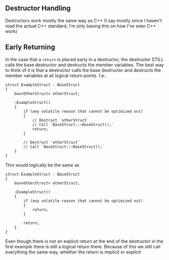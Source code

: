 ## Destructor Handling
Destructors work mostly the same way as C++ (I say mostly since I haven't read the actual C++ standard, I'm only basing this on how I've seen C++ work)

## Early Returning
In the case that a `return` is placed early in a destructor, the destructor STILL calls the base destructor and destructs the member variables.
The best way to think of it is that a destructor calls the base destructor and destructs the member variables at all logical return points.
I.e.:
    
    struct ExampleStruct : BaseStruct
    {
        box<OtherStruct> otherStruct;
        
        ~ExampleStruct()
        {
            if (any volatile reason that cannot be optimized out)
            {
                // Destruct `otherStruct`
                // Call `BaseStruct::~BaseStruct();`
                return;
            }
            
            // Destruct `otherStruct`
            // Call `BaseStruct::~BaseStruct();`
        }
    }

This would logically be the same as
    
    struct ExampleStruct : BaseStruct
    {
        box<OtherStruct> otherStruct;
        
        ~ExampleStruct()
        {
            if (any volatile reason that cannot be optimized out)
            {
                return;
            }
            
            return;
        }
    }

Even though there is not an explicit return at the end of the destructor in the first example there is still a logical return there.
Because of this we still call everything the same way, whether the return is implicit or explicit